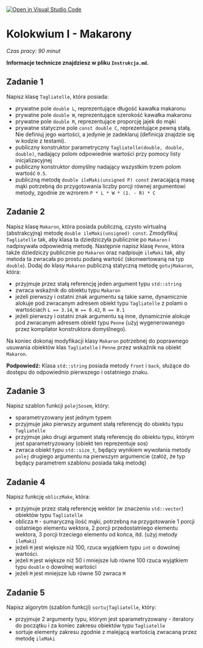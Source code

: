 [![Open in Visual Studio Code](https://classroom.github.com/assets/open-in-vscode-2e0aaae1b6195c2367325f4f02e2d04e9abb55f0b24a779b69b11b9e10269abc.svg)](https://classroom.github.com/online_ide?assignment_repo_id=17328319&assignment_repo_type=AssignmentRepo)
# Kolokwium I - Makarony
_Czas pracy: 90 minut_

**Informacje technicze znajdziesz w pliku `Instrukcja.md`.**

## Zadanie 1
Napisz klasę `Tagliatelle`, która posiada:
- prywatne pole `double L`, reprezentujące długość kawałka makaronu
- prywatne pole `double W`, reprezentujące szerokość kawałka makaronu
- prywatne pole `double R`, reprezentujące proporcję jajek do mąki
- prywatne statyczne pole `const double C`, reprezentujące pewną stałą. Nie definiuj jego wartości, a jedynie je zadeklaruj (definicja znajdzie się w kodzie z testami).
- publiczny konstruktor parametryczny `Tagliatelle(double, double, double)`, nadający polom odpowiednie wartości przy pomocy listy inicjalizacyjnej
- publiczny konstruktor domyślny nadający wszystkim trzem polom wartość `0.5`.
- publiczną metodę `double ileMaki(unsigned P) const` zwracającą masę mąki potrzebną do przygotowania liczby porcji równej argumentowi metody, zgodnie ze wzrorem `P * L * W * (1. - R) * C`

## Zadanie 2
Napisz klasę `Makaron`, która posiada publiczną, czysto wirtualną (abstrakcyjną) metodę `double ileMaki(unsigned) const`. Zmodyfikuj `Tagliatelle` tak, aby klasa ta dziedziczyła publicznie po `Makaron` i nadpisywała odpowiednią metodę. Następnie napisz klasę `Penne`, która także dziedziczy publicznie po `Makaron` oraz nadpisuje `ileMaki` tak, aby metoda ta zwracała po prostu podaną wartość (skonwertowaną na typ `double`). Dodaj do klasy `Makaron` publiczną statyczną metodę `gotujMakaron`, która:
- przyjmuje przez stałą referencję jeden argument typu `std::string`
- zwraca wskaźnik do obiektu typu `Makaron`
- jeżeli pierwszy i ostatni znak argumentu są takie same, dynamicznie alokuje pod zwracanym adresem obiekt typu `Tagliatelle` z polami o wartościach `L == 3.14`, `W == 0.42`, `R == 0.1`
- jeżeli pierwszy i ostatni znak argumentu są inne, dynamicznie alokuje pod zwracanym adresem obiekt typu `Penne` (użyj wygenerowanego przez kompilator konstruktora domyślnego).

Na koniec dokonaj modyfikacji klasy `Makaron` potrzebnej do poprawnego usuwania obiektów klas `Tagliatelle` i `Penne` przez wskaźnik na obiekt `Makaron`.

**Podpowiedź:** Klasa `std::string` posiada metody `front` i `back`, służące do dostępu do odpowiednio pierwszego i ostatniego znaku.

## Zadanie 3
Napisz szablon funkcji `polejSosem`, który:
- sparametryzowany jest jednym typem
- przyjmuje jako pierwszy argument stałą referencję do obiektu typu `Tagliatelle`
- przyjmuje jako drugi argument stałą referencję do obiektu typu, którym jest sparametryzowany (obiekt ten reprezentuje sos)
- zwraca obiekt typu `std::size_t`, będący wynikiem wywołania metody `polej` drugiego argumentu na pierwszym argumencie (załóż, że typ będący parametrem szablonu posiada taką metodę)

## Zadanie 4
Napisz funkcję `obliczMake`, która:
- przyjmuje przez stałą referencję wektor (w znaczeniu `std::vector`) obiektów typu `Tagliatelle`
- oblicza `M` - sumaryczną ilość mąki, potrzebną na przygotowanie 1 porcji ostatniego elementu wektora, 2 porcji przedostatniego elementu wektora, 3 porcji trzeciego elementu od końca, itd. (użyj metody `ileMaki`)
- jeżeli `M` jest większe niż 100, rzuca wyjątkiem typu `int` o dowolnej wartości.
- jeżeli `M` jest większe niż 50 i mniejsze lub równe 100 rzuca wyjątkiem typu `double` o dowolnej wartości
- jeżeli `M` jest mniejsze lub równe 50 zwraca `M`

## Zadanie 5
Napisz algorytm (szablon funkcji) `sortujTagliatelle`, który:
- przyjmuje 2 argumenty typu, którym jest sparametryzowany - iteratory do początku i za koniec zakresu obiektów typu `Tagliatelle`
- sortuje elementy zakresu zgodnie z malejącą wartością zwracaną przez metodę `ileMaki`
